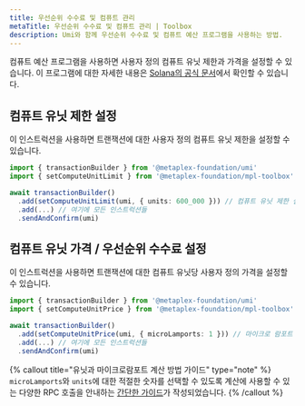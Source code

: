 ```yaml
---
title: 우선순위 수수료 및 컴퓨트 관리
metaTitle: 우선순위 수수료 및 컴퓨트 관리 | Toolbox
description: Umi와 함께 우선순위 수수료 및 컴퓨트 예산 프로그램을 사용하는 방법.
---
```


컴퓨트 예산 프로그램을 사용하면 사용자 정의 컴퓨트 유닛 제한과 가격을 설정할 수 있습니다. 이 프로그램에 대한 자세한 내용은 [Solana의 공식 문서](https://docs.solana.com/developing/programming-model/runtime#compute-budget)에서 확인할 수 있습니다.

## 컴퓨트 유닛 제한 설정

이 인스트럭션을 사용하면 트랜잭션에 대한 사용자 정의 컴퓨트 유닛 제한을 설정할 수 있습니다.

```ts
import { transactionBuilder } from '@metaplex-foundation/umi'
import { setComputeUnitLimit } from '@metaplex-foundation/mpl-toolbox'

await transactionBuilder()
  .add(setComputeUnitLimit(umi, { units: 600_000 })) // 컴퓨트 유닛 제한 설정
  .add(...) // 여기에 모든 인스트럭션들
  .sendAndConfirm(umi)
```

## 컴퓨트 유닛 가격 / 우선순위 수수료 설정

이 인스트럭션을 사용하면 트랜잭션에 대한 컴퓨트 유닛당 사용자 정의 가격을 설정할 수 있습니다.

```ts
import { transactionBuilder } from '@metaplex-foundation/umi'
import { setComputeUnitPrice } from '@metaplex-foundation/mpl-toolbox'

await transactionBuilder()
  .add(setComputeUnitPrice(umi, { microLamports: 1 })) // 마이크로 람포트 단위로 컴퓨트 유닛당 가격 설정
  .add(...) // 여기에 모든 인스트럭션들
  .sendAndConfirm(umi)
```

{% callout title="유닛과 마이크로람포트 계산 방법 가이드" type="note" %}
`microLamports`와 `units`에 대한 적절한 숫자를 선택할 수 있도록 계산에 사용할 수 있는 다양한 RPC 호출을 안내하는 [간단한 가이드](/umi/guides/optimal-transactions-with-compute-units-and-priority-fees)가 작성되었습니다.
{% /callout %}